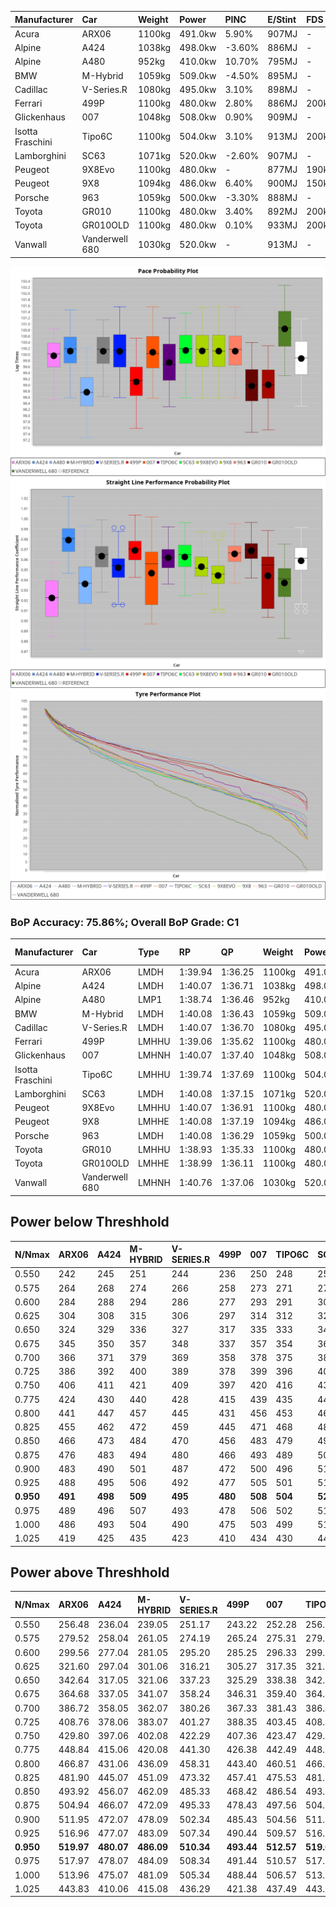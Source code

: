 | Manufacturer     | Car            | Weight | Power   | PINC    | E/Stint | FDS     |
|:-|:-|:-|:-|:-|:-|:-|
| Acura            | ARX06          | 1100kg | 491.0kw | 5.90%   | 907MJ   |    -    |
| Alpine           | A424           | 1038kg | 498.0kw | -3.60%  | 886MJ   |    -    |
| Alpine           | A480           | 952kg  | 410.0kw | 10.70%  | 795MJ   |    -    |
| BMW              | M-Hybrid       | 1059kg | 509.0kw | -4.50%  | 895MJ   |    -    |
| Cadillac         | V-Series.R     | 1080kg | 495.0kw | 3.10%   | 898MJ   |    -    |
| Ferrari          | 499P           | 1100kg | 480.0kw | 2.80%   | 886MJ   | 200kph  |
| Glickenhaus      | 007            | 1048kg | 508.0kw | 0.90%   | 909MJ   |    -    |
| Isotta Fraschini | Tipo6C         | 1100kg | 504.0kw | 3.10%   | 913MJ   | 200kph  |
| Lamborghini      | SC63           | 1071kg | 520.0kw | -2.60%  | 907MJ   |    -    |
| Peugeot          | 9X8Evo         | 1100kg | 480.0kw |    -    | 877MJ   | 190kph  |
| Peugeot          | 9X8            | 1094kg | 486.0kw | 6.40%   | 900MJ   | 150kph  |
| Porsche          | 963            | 1059kg | 500.0kw | -3.30%  | 888MJ   |    -    |
| Toyota           | GR010          | 1100kg | 480.0kw | 3.40%   | 892MJ   | 200kph  |
| Toyota           | GR010OLD       | 1100kg | 480.0kw | 0.10%   | 933MJ   | 200kph  |
| Vanwall          | Vanderwell 680 | 1030kg | 520.0kw |    -    | 913MJ   |    -    |

![PACECHART](./IMG/AUTO.png)
![STRAIGHTLINEPERFORMANCECHART](./IMG/AUTO_sp.png)
![TYREPERFORMANCECHART](./IMG/AUTO_tw.png)

### BoP Accuracy: 75.86%; Overall BoP Grade: C1
| Manufacturer     | Car            | Type  | RP      | QP      | Weight | Power¹  | Threshhold | PINC    | Power²   | E/Stint | AVG Vmax  | FDS     | RDLC | L/Stint | BOP-Grade | Model Accuracy | Model Points | Match%  | SimDiff |
|:-|:-|:-|:-|:-|:-|:-|:-|:-|:-|:-|:-|:-|:-|:-|:-|:-|:-|:-|:-|
| Acura            | ARX06          | LMDH  | 1:39.94 | 1:36.25 | 1100kg | 491.0kw | 250.0kph   | 5.90%   | 520.00kw |  907MJ  | 295.74kph |    -    | 0.98 | 29      | +C1       | 100.00%        | 996          | 78.93%  | #       |
| Alpine           | A424           | LMDH  | 1:40.07 | 1:36.71 | 1038kg | 498.0kw | 250.0kph   | -3.60%  | 480.10kw |  886MJ  | 304.98kph |    -    | 1.01 | 29      | +B2       | 100.00%        | 946          | 83.32%  | #       |
| Alpine           | A480           | LMP1  | 1:38.74 | 1:36.46 |  952kg | 410.0kw | 250.0kph   | 10.70%  | 453.90kw |  795MJ  | 299.56kph |    -    | 0.98 | 27      | -Ω1       | 97.08%         | 1727         | 46.68%  | +0.07   |
| BMW              | M-Hybrid       | LMDH  | 1:40.08 | 1:36.43 | 1059kg | 509.0kw | 250.0kph   | -4.50%  | 486.10kw |  895MJ  | 302.23kph |    -    | 1.00 | 29      | ~A1       | 100.00%        | 1998         | 98.72%  | #       |
| Cadillac         | V-Series.R     | LMDH  | 1:40.07 | 1:36.70 | 1080kg | 495.0kw | 250.0kph   | 3.10%   | 510.30kw |  898MJ  | 300.62kph |    -    | 0.99 | 29      | +B2       | 98.11%         | 3991         | 80.68%  | #       |
| Ferrari          | 499P           | LMHHU | 1:39.06 | 1:35.62 | 1100kg | 480.0kw | 250.0kph   | 2.80%   | 493.40kw |  886MJ  | 300.72kph | 200kph  | 0.99 | 29      | -D2       | 98.72%         | 4180         | 63.75%  | #       |
| Glickenhaus      | 007            | LMHNH | 1:40.07 | 1:37.40 | 1048kg | 508.0kw | 250.0kph   | 0.90%   | 512.60kw |  909MJ  | 302.22kph |    -    | 0.95 | 29      | +B2       | 94.07%         | 2174         | 81.02%  | +0.10   |
| Isotta Fraschini | Tipo6C         | LMHHU | 1:39.74 | 1:37.69 | 1100kg | 504.0kw | 250.0kph   | 3.10%   | 519.60kw |  913MJ  | 302.40kph | 200kph  | 1.01 | 29      | +C1       | 97.73%         | 129          | 79.56%  | #       |
| Lamborghini      | SC63           | LMDH  | 1:40.08 | 1:37.15 | 1071kg | 520.0kw | 250.0kph   | -2.60%  | 506.50kw |  907MJ  | 303.43kph |    -    | 1.02 | 29      | +B1       | 100.00%        | 784          | 86.65%  | #       |
| Peugeot          | 9X8Evo         | LMHHU | 1:40.07 | 1:36.91 | 1100kg | 480.0kw | 250.0kph   |    -    | 480.00kw |  877MJ  | 297.16kph | 190kph  | 0.97 | 29      | +B2       | 100.00%        | 636          | 84.84%  | #       |
| Peugeot          | 9X8            | LMHHE | 1:40.08 | 1:37.19 | 1094kg | 486.0kw | 250.0kph   | 6.40%   | 517.10kw |  900MJ  | 298.38kph | 150kph  | 0.97 | 29      | +B2       | 99.28%         | 4250         | 84.10%  | +0.15   |
| Porsche          | 963            | LMDH  | 1:40.08 | 1:36.29 | 1059kg | 500.0kw | 250.0kph   | -3.30%  | 483.50kw |  888MJ  | 302.13kph |    -    | 1.00 | 29      | ~A1       | 99.91%         | 11713        | 100.00% | #       |
| Toyota           | GR010          | LMHHU | 1:38.93 | 1:35.33 | 1100kg | 480.0kw | 250.0kph   | 3.40%   | 496.30kw |  892MJ  | 300.78kph | 200kph  | 0.99 | 29      | -E1       | 99.90%         | 3123         | 55.94%  | #       |
| Toyota           | GR010OLD       | LMHHE | 1:38.99 | 1:36.11 | 1100kg | 480.0kw | 250.0kph   | 0.10%   | 480.50kw |  933MJ  | 295.81kph | 200kph  | 1.00 | 29      | -E2       | 100.00%        | 730          | 54.83%  | +1.63   |
| Vanwall          | Vanderwell 680 | LMHNH | 1:40.76 | 1:37.06 | 1030kg | 520.0kw | 0.0kph     |    -    | 520.00kw |  913MJ  | 302.50kph |    -    | 1.01 | 29      | +E1       | 95.99%         | 527          | 58.90%  | +0.11   |

## Power below Threshhold
| N/Nmax    | ARX06   | A424    | M-HYBRID | V-SERIES.R | 499P    | 007     | TIPO6C  | SC63    | 9X8EVO  | 9X8     | 963     | GR010   | GR010OLD | VANDERWELL 680 | ​     | RPM      | A480       |
|:-|:-|:-|:-|:-|:-|:-|:-|:-|:-|:-|:-|:-|:-|:-|:-|:-|:-|
|  0.550    |  242    |  245    |  251     |  244       |  236    |  250    |  248    |  256    |  236    |  239    |  246    |  236    |  236     |  256           |  ​    |   --     |  0.00      |
|  0.575    |  264    |  268    |  274     |  266       |  258    |  273    |  271    |  279    |  258    |  261    |  269    |  258    |  258     |  279           |  ​    |   --     |  0.00      |
|  0.600    |  284    |  288    |  294     |  286       |  277    |  293    |  291    |  300    |  277    |  281    |  289    |  277    |  277     |  300           |  ​    |   --     |  0.00      |
|  0.625    |  304    |  308    |  315     |  306       |  297    |  314    |  312    |  322    |  297    |  301    |  309    |  297    |  297     |  322           |  ​    |   --     |  0.00      |
|  0.650    |  324    |  329    |  336     |  327       |  317    |  335    |  333    |  343    |  317    |  321    |  330    |  317    |  317     |  343           |  ​    |   --     |  0.00      |
|  0.675    |  345    |  350    |  357     |  348       |  337    |  357    |  354    |  365    |  337    |  341    |  351    |  337    |  337     |  365           |  ​    |   --     |  0.00      |
|  0.700    |  366    |  371    |  379     |  369       |  358    |  378    |  375    |  387    |  358    |  362    |  372    |  358    |  358     |  387           |  ​    |   --     |  0.00      |
|  0.725    |  386    |  392    |  400     |  389       |  378    |  399    |  396    |  409    |  378    |  383    |  393    |  378    |  378     |  409           |  ​    |   --     |  0.00      |
|  0.750    |  406    |  411    |  421     |  409       |  397    |  420    |  416    |  430    |  397    |  402    |  413    |  397    |  397     |  430           |  ​    |   --     |  0.00      |
|  0.775    |  424    |  430    |  440     |  428       |  415    |  439    |  435    |  449    |  415    |  420    |  432    |  415    |  415     |  449           |  ​    |  5000    |  252.26    |
|  0.800    |  441    |  447    |  457     |  445       |  431    |  456    |  453    |  467    |  431    |  436    |  449    |  431    |  431     |  467           |  ​    |  5500    |  297.31    |
|  0.825    |  455    |  462    |  472     |  459       |  445    |  471    |  468    |  482    |  445    |  451    |  464    |  445    |  445     |  482           |  ​    |  6000    |  332.35    |
|  0.850    |  466    |  473    |  484     |  470       |  456    |  483    |  479    |  494    |  456    |  462    |  475    |  456    |  456     |  494           |  ​    |  6500    |  375.39    |
|  0.875    |  476    |  483    |  494     |  480       |  466    |  493    |  489    |  505    |  466    |  472    |  485    |  466    |  466     |  505           |  ​    |  7000    |  419.44    |
|  0.900    |  483    |  490    |  501     |  487       |  472    |  500    |  496    |  512    |  472    |  478    |  492    |  472    |  472     |  512           |  ​    |  7500    |  429.45    |
|  0.925    |  488    |  495    |  506     |  492       |  477    |  505    |  501    |  517    |  477    |  483    |  497    |  477    |  477     |  517           |  ​    |  8000    |  425.44    |
| **0.950** | **491** | **498** | **509**  | **495**    | **480** | **508** | **504** | **520** | **480** | **486** | **500** | **480** | **480**  | **520**        | **​** | **8500** | **428.45** |
|  0.975    |  489    |  496    |  507     |  493       |  478    |  506    |  502    |  518    |  478    |  484    |  498    |  478    |  478     |  518           |  ​    |  9000    |  214.22    |
|  1.000    |  486    |  493    |  504     |  490       |  475    |  503    |  499    |  514    |  475    |  481    |  495    |  475    |  475     |  514           |  ​    |   --     |  0.00      |
|  1.025    |  419    |  425    |  435     |  423       |  410    |  434    |  430    |  444    |  410    |  415    |  427    |  410    |  410     |  444           |  ​    |   --     |  0.00      |

## Power above Threshhold
| N/Nmax    | ARX06      | A424       | M-HYBRID   | V-SERIES.R | 499P       | 007        | TIPO6C     | SC63       | 9X8EVO  | 9X8        | 963        | GR010      | GR010OLD   | VANDERWELL 680 | ​     | RPM      | A480       |
|:-|:-|:-|:-|:-|:-|:-|:-|:-|:-|:-|:-|:-|:-|:-|:-|:-|:-|
|  0.550    |  256.48    |  236.04    |  239.05    |  251.17    |  243.22    |  252.28    |  256.31    |  249.24    |  236    |  255.05    |  238.25    |  244.16    |  236.24    |  256           |  ​    |   --     |  0.00      |
|  0.575    |  279.52    |  258.04    |  261.05    |  274.19    |  265.24    |  275.31    |  279.34    |  272.26    |  258    |  278.06    |  260.27    |  267.17    |  258.26    |  279           |  ​    |   --     |  0.00      |
|  0.600    |  299.56    |  277.04    |  281.05    |  295.20    |  285.25    |  296.33    |  299.36    |  292.28    |  277    |  298.06    |  279.29    |  287.19    |  277.28    |  300           |  ​    |   --     |  0.00      |
|  0.625    |  321.60    |  297.04    |  301.06    |  316.21    |  305.27    |  317.35    |  321.39    |  313.30    |  297    |  320.06    |  299.31    |  307.20    |  297.30    |  322           |  ​    |   --     |  0.00      |
|  0.650    |  342.64    |  317.05    |  321.06    |  337.23    |  325.29    |  338.38    |  342.41    |  334.32    |  317    |  341.07    |  319.33    |  327.21    |  317.32    |  343           |  ​    |   --     |  0.00      |
|  0.675    |  364.68    |  337.05    |  341.07    |  358.24    |  346.31    |  359.40    |  364.44    |  355.34    |  337    |  363.07    |  339.35    |  348.22    |  337.34    |  365           |  ​    |   --     |  0.00      |
|  0.700    |  386.72    |  358.05    |  362.07    |  380.26    |  367.33    |  381.43    |  386.46    |  377.36    |  358    |  385.08    |  360.37    |  369.24    |  358.36    |  387           |  ​    |   --     |  0.00      |
|  0.725    |  408.76    |  378.06    |  383.07    |  401.27    |  388.35    |  403.45    |  408.49    |  398.38    |  378    |  407.08    |  380.39    |  390.25    |  378.38    |  409           |  ​    |   --     |  0.00      |
|  0.750    |  429.80    |  397.06    |  402.08    |  422.29    |  407.36    |  423.47    |  429.52    |  418.40    |  397    |  427.09    |  399.41    |  410.26    |  397.40    |  430           |  ​    |   --     |  0.00      |
|  0.775    |  448.84    |  415.06    |  420.08    |  441.30    |  426.38    |  442.49    |  448.54    |  437.41    |  415    |  446.09    |  418.43    |  429.28    |  415.41    |  449           |  ​    |  5000    |  252.26    |
|  0.800    |  466.87    |  431.06    |  436.09    |  458.31    |  443.40    |  460.51    |  466.56    |  454.43    |  431    |  464.09    |  434.45    |  445.29    |  431.43    |  467           |  ​    |  5500    |  297.31    |
|  0.825    |  481.90    |  445.07    |  451.09    |  473.32    |  457.41    |  475.53    |  481.58    |  469.44    |  445    |  479.10    |  448.46    |  460.30    |  445.44    |  482           |  ​    |  6000    |  332.35    |
|  0.850    |  493.92    |  456.07    |  462.09    |  485.33    |  468.42    |  486.54    |  493.59    |  481.46    |  456    |  491.10    |  459.48    |  471.30    |  456.46    |  494           |  ​    |  6500    |  375.39    |
|  0.875    |  504.94    |  466.07    |  472.09    |  495.33    |  478.43    |  497.56    |  504.61    |  491.47    |  466    |  502.10    |  469.49    |  481.31    |  466.47    |  505           |  ​    |  7000    |  419.44    |
|  0.900    |  511.95    |  472.07    |  478.09    |  502.34    |  485.43    |  504.56    |  511.61    |  498.47    |  472    |  509.10    |  475.49    |  488.31    |  472.47    |  512           |  ​    |  7500    |  429.45    |
|  0.925    |  516.96    |  477.07    |  483.09    |  507.34    |  490.44    |  509.57    |  516.62    |  503.48    |  477    |  514.10    |  480.50    |  493.32    |  477.48    |  517           |  ​    |  8000    |  425.44    |
| **0.950** | **519.97** | **480.07** | **486.09** | **510.34** | **493.44** | **512.57** | **519.62** | **506.48** | **480** | **517.10** | **483.50** | **496.32** | **480.48** | **520**        | **​** | **8500** | **428.45** |
|  0.975    |  517.97    |  478.07    |  484.09    |  508.34    |  491.44    |  510.57    |  517.62    |  504.48    |  478    |  515.10    |  481.50    |  494.32    |  478.48    |  518           |  ​    |  9000    |  214.22    |
|  1.000    |  513.96    |  475.07    |  481.09    |  505.34    |  488.44    |  506.57    |  513.62    |  501.48    |  475    |  511.10    |  478.49    |  491.32    |  475.47    |  514           |  ​    |   --     |  0.00      |
|  1.025    |  443.83    |  410.06    |  415.08    |  436.29    |  421.38    |  437.49    |  443.53    |  432.41    |  410    |  441.09    |  413.43    |  424.27    |  410.41    |  444           |  ​    |   --     |  0.00      |

